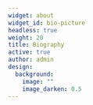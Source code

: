 ```yaml
---
widget: about
widget_id: bio-picture
headless: true
weight: 20
title: Biography
active: true
author: admin
design:
  background:
    image: ""
    image_darken: 0.5
---
```

